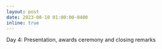 ```yaml
---
layout: post
date: 2023-08-10 01:00:00-0400
inline: true
---
```


Day 4: Presentation, awards ceremony and closing remarks 